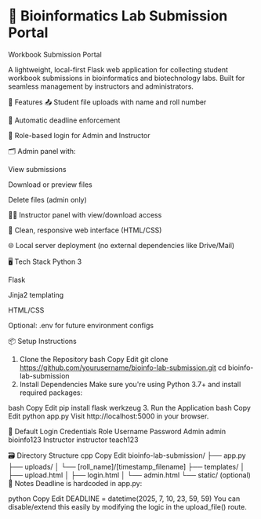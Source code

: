 # 📁 Bioinformatics Lab Submission Portal
Workbook Submission Portal

A lightweight, local-first Flask web application for collecting student workbook submissions in bioinformatics and biotechnology labs. Built for seamless management by instructors and administrators.

🚀 Features
📤 Student file uploads with name and roll number

🛑 Automatic deadline enforcement

🔐 Role-based login for Admin and Instructor

🗂 Admin panel with:

View submissions

Download or preview files

Delete files (admin only)

🧑‍🏫 Instructor panel with view/download access

🧭 Clean, responsive web interface (HTML/CSS)

🌐 Local server deployment (no external dependencies like Drive/Mail)

🖥️ Tech Stack
Python 3

Flask

Jinja2 templating

HTML/CSS

Optional: .env for future environment configs

📦 Setup Instructions
1. Clone the Repository
bash
Copy
Edit
git clone https://github.com/yourusername/bioinfo-lab-submission.git
cd bioinfo-lab-submission
2. Install Dependencies
Make sure you're using Python 3.7+ and install required packages:

bash
Copy
Edit
pip install flask werkzeug
3. Run the Application
bash
Copy
Edit
python app.py
Visit http://localhost:5000 in your browser.

🔐 Default Login Credentials
Role	Username	Password
Admin	admin	bioinfo123
Instructor	instructor	teach123

🗃 Directory Structure
cpp
Copy
Edit
bioinfo-lab-submission/
├── app.py
├── uploads/
│   └── [roll_name]/[timestamp_filename]
├── templates/
│   ├── upload.html
│   ├── login.html
│   └── admin.html
└── static/ (optional)
📌 Notes
Deadline is hardcoded in app.py:

python
Copy
Edit
DEADLINE = datetime(2025, 7, 10, 23, 59, 59)
You can disable/extend this easily by modifying the logic in the upload_file() route.
